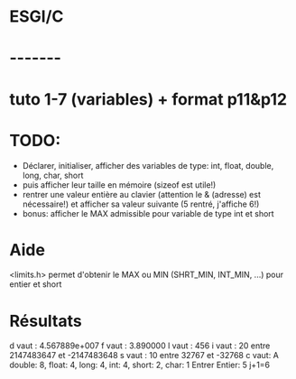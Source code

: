 # ESGI/C 
# ------- 
# tuto 1-7 (variables) + format p11&p12

# TODO:
- Déclarer, initialiser, afficher des variables de type: 
int, float, double, long, char, short
- puis afficher leur taille en mémoire (sizeof est utile!)
- rentrer une valeur entière au clavier (attention le & (adresse) est nécessaire!) et afficher sa valeur suivante (5 rentré, j'affiche 6!)
- bonus: afficher le MAX admissible pour variable de type int et short

# Aide
<limits.h> permet d'obtenir le MAX ou MIN (SHRT_MIN, INT_MIN, ...) pour entier et short

# Résultats

d vaut : 4.567889e+007
f vaut : 3.890000
l vaut : 456
i vaut : 20 entre 2147483647 et -2147483648
s vaut : 10 entre 32767 et -32768
c vaut: A
double: 8, float: 4, long: 4, int: 4, short: 2, char: 1
Entrer Entier: 5
j+1=6


